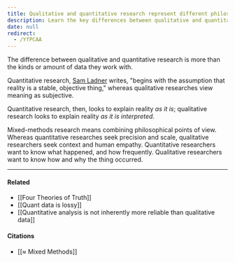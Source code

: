 ```yaml
---
title: Qualitative and quantitative research represent different philosophies of knowledge
description: Learn the key differences between qualitative and quantitative research, including their goals, methods, and how mixed-methods combine objective data with human context and meaning.
date: null
redirect:
  - /YfPCAA
---
```


The difference between qualitative and quantitative research is more than the kinds or amount of data they work with.

Quantitative research, [Sam Ladner](https://publish.obsidian.md/mobydiction/notes/%E2%89%88+Ladner+-+Mixed+Methods) writes, "begins with the assumption that reality is a stable, objective thing," whereas qualitative researches view meaning as subjective.

Quantitative research, then, looks to explain reality _as it is_; qualitative research looks to explain reality _as it is interpreted_.

Mixed-methods research means combining philosophical points of view. Whereas quantitative researches seek precision and scale, qualitative researchers seek context and human empathy. Quantitative researchers want to know what happened, and how frequently. Qualitative researchers want to know how and why the thing occurred.

---

#### Related

- [[Four Theories of Truth]]
- [[Quant data is lossy]]
- [[Quantitative analysis is not inherently more reliable than qualitative data]]

#### Citations

- [[≈ Mixed Methods]]
